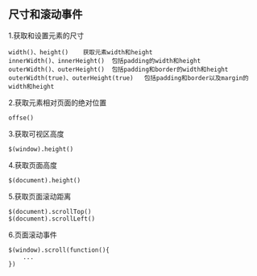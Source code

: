 ## 尺寸和滚动事件

1.获取和设置元素的尺寸

```
width()、height()    获取元素width和height  
innerWidth()、innerHeight()  包括padding的width和height  
outerWidth()、outerHeight()  包括padding和border的width和height  
outerWidth(true)、outerHeight(true)   包括padding和border以及margin的width和height
```

2.获取元素相对页面的绝对位置

```
offse()
```

3.获取可视区高度

```
$(window).height()
```

4.获取页面高度

```
$(document).height()
```

5.获取页面滚动距离

```
$(document).scrollTop()
$(document).scrollLeft()
```

6.页面滚动事件

```
$(window).scroll(function(){
    ...
})
```




